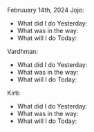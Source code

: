 Februuary 14th, 2024
Jojo:

- What did I do Yesterday:
- What was in the way:
- What will I do Today:

Vardhman:

- What did I do Yesterday:
- What was in the way:
- What will I do Today:

Kirti:

- What did I do Yesterday:
- What was in the way:
- What will I do Today:
